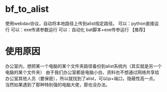 # bf_to_alist
使用webdav协议，自动将本地路径上传到alist指定路径。
可以：python直接运行
可以：exe传递参数运行
可以：自动化 bat脚本+exe传参运行 【推荐】
# 使用原因
办公室内，想把某一个电脑的某个文件夹路径备份到alist系统内（其实就是另一个电脑的某个文件夹）
由于我们办公室都是电脑小白，资料也不想通过网络共享给办公室其他人员（要保密），所以就找到了alist，可以ip+端口，隐蔽性高一点。
当然如果遇到了那种特别强的电脑大佬，那也没办法。
